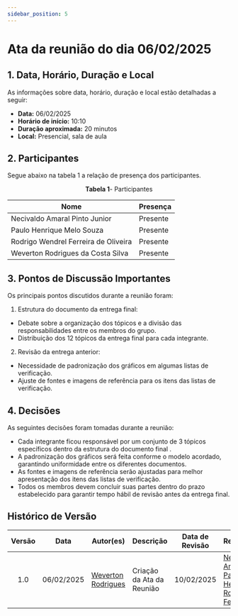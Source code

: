 ```yaml
---
sidebar_position: 5
---
```


# Ata da reunião do dia 06/02/2025

## <a>1. Data, Horário, Duração e Local</a>

As informações sobre data, horário, duração e local estão detalhadas a seguir:

- **Data:** 06/02/2025
- **Horário de início:** 10:10
- **Duração aproximada:** 20 minutos
- **Local:** Presencial, sala de aula


## <a>2. Participantes</a>

Segue abaixo na tabela 1 a relação de presença dos participantes.

<center>

**Tabela 1**- Participantes

| Nome                                 | Presença |
| ------------------------------------ | -------- |
| Necivaldo Amaral Pinto Junior        | Presente |
| Paulo Henrique Melo Souza            | Presente |
| Rodrigo Wendrel Ferreira de Oliveira | Presente |
| Weverton Rodrigues da Costa Silva    | Presente |

</center>


## <a>3. Pontos de Discussão Importantes</a>

Os principais pontos discutidos durante a reunião foram:
1. Estrutura do documento da entrega final:
- Debate sobre a organização dos tópicos e a divisão das responsabilidades entre os membros do grupo.
- Distribuição dos 12 tópicos da entrega final para cada integrante.

2. Revisão da entrega anterior:
- Necessidade de padronização dos gráficos em algumas listas de verificação.
- Ajuste de fontes e imagens de referência para os itens das listas de verificação.

## <a>4. Decisões</a>

As seguintes decisões foram tomadas durante a reunião:
- Cada integrante ficou responsável por um conjunto de 3 tópicos específicos dentro da estrutura do documento final .
- A padronização dos gráficos será feita conforme o modelo acordado, garantindo uniformidade entre os diferentes documentos.
- As fontes e imagens de referência serão ajustadas para melhor apresentação dos itens das listas de verificação.
- Todos os membros devem concluir suas partes dentro do prazo estabelecido para garantir tempo hábil de revisão antes da entrega final.

## Histórico de Versão

| Versão | Data | Autor(es) | Descrição | Data de Revisão | Revisor(es) |
|:---:|:---:|---|---|:---:|---|
| 1.0 | 06/02/2025 | [Weverton Rodrigues](https://github.com/vevetin)  | Criação da Ata da Reunião | 10/02/2025 | [Necivaldo Amaral](https://github.com/junioramaral22), [Paulo Henrique](https://github.com/paulomh) e [Rodrigo Ferreira](https://github.com/rodwendrel) |